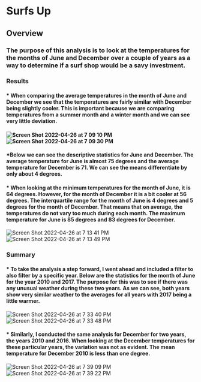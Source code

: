 # Surfs Up
## Overview 
### The purpose of this analysis is to look at the temperatures for the months of June and December over a couple of years as a way to determine if a surf shop would be a savy investment. 
### Results
#### * When comparing the average temperatures in the month of June and December we see that the temperatures are fairly similar with December being slightly cooler. This is important because we are comparing temperatures from a summer month and a winter month and we can see very little deviation. 
####  ![Screen Shot 2022-04-26 at 7 09 10 PM](https://user-images.githubusercontent.com/100246124/165407436-a006e6a4-28f6-4375-ad2a-a12bf7c3228b.png)![Screen Shot 2022-04-26 at 7 09 30 PM](https://user-images.githubusercontent.com/100246124/165407403-2f0e30d5-bac9-47bb-914a-92a49f4fdf97.png) 
#### *Below we can see the descriptive statistics for June and December. The average temperature for June is almost 75 degrees and the average temperature for December is 71. We can see the means differentiate by only about 4 degrees. 
#### * When looking at the minimum temperatures for the month of June, it is 64 degrees. However, for the month of December it is a bit cooler at 56 degrees. The interquartile range for the month of June is 4 degrees and 5 degrees for the month of December. That means that on average, the temperatures do not vary too much during each month. The maximum temperature for June is 85 degrees and 83 degrees for December. 
![Screen Shot 2022-04-26 at 7 13 41 PM](https://user-images.githubusercontent.com/100246124/165407696-e1f2e667-c3da-4dcc-b9c6-5868f3799748.png)![Screen Shot 2022-04-26 at 7 13 49 PM](https://user-images.githubusercontent.com/100246124/165407717-8313fc15-62b0-4e45-b031-cc8b81871849.png)
### Summary
#### * To take the analysis a step forward, I went ahead and included a filter to also filter by a specific year. Below are the statistics for the month of June for the year 2010 and 2017. The purpose for this was to see if there was any unusual weather during these two years. As we can see, both years show very similar weather to the averages for all years with 2017 being a little warmer. 
![Screen Shot 2022-04-26 at 7 33 40 PM](https://user-images.githubusercontent.com/100246124/165409534-04a790fc-fe7b-4b2a-ab71-d0379f4f0a9a.png)![Screen Shot 2022-04-26 at 7 33 48 PM](https://user-images.githubusercontent.com/100246124/165409554-a2bf0b90-0d7c-4cda-acce-5962b8380504.png)
#### * Similarly, I conducted the same analysis for December for two years, the years 2010 and 2016. When looking at the December temperatures for these particular years, the variation was not as evident. The mean temperature for December 2010 is less than one degree. 
![Screen Shot 2022-04-26 at 7 39 09 PM](https://user-images.githubusercontent.com/100246124/165409983-91c179b8-b9fa-49cb-97e0-a2288e9fe1b4.png)![Screen Shot 2022-04-26 at 7 39 22 PM](https://user-images.githubusercontent.com/100246124/165409991-a04c154b-2ac7-443e-a9d7-a7039b7ff0d8.png)

